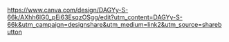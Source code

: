 https://www.canva.com/design/DAGYy-S-66k/AXhh6lG0_pEi63EsqzOSgg/edit?utm_content=DAGYy-S-66k&utm_campaign=designshare&utm_medium=link2&utm_source=sharebutton 
